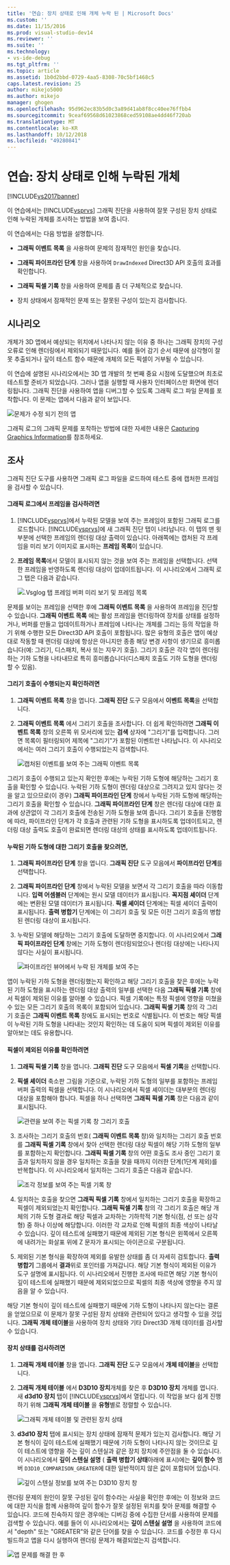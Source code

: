 ```yaml
---
title: '연습: 장치 상태로 인해 개체 누락 된 | Microsoft Docs'
ms.custom: ''
ms.date: 11/15/2016
ms.prod: visual-studio-dev14
ms.reviewer: ''
ms.suite: ''
ms.technology:
- vs-ide-debug
ms.tgt_pltfrm: ''
ms.topic: article
ms.assetid: 1b0d2bbd-0729-4aa5-8308-70c5bf1468c5
caps.latest.revision: 25
author: mikejo5000
ms.author: mikejo
manager: ghogen
ms.openlocfilehash: 95d962ec83b5d0c3a89d41ab8f8cc40ee76ffbb4
ms.sourcegitcommit: 9ceaf69568d61023868ced59108ae4dd46f720ab
ms.translationtype: MT
ms.contentlocale: ko-KR
ms.lasthandoff: 10/12/2018
ms.locfileid: "49280841"
---
```

# <a name="walkthrough-missing-objects-due-to-device-state"></a>연습: 장치 상태로 인해 누락된 개체
[!INCLUDE[vs2017banner](../includes/vs2017banner.md)]

이 연습에서는 [!INCLUDE[vsprvs](../includes/vsprvs-md.md)] 그래픽 진단을 사용하여 잘못 구성된 장치 상태로 인해 누락된 개체를 조사하는 방법을 보여 줍니다.  
  
 이 연습에서는 다음 방법을 설명합니다.  
  
-   **그래픽 이벤트 목록** 을 사용하여 문제의 잠재적인 원인을 찾습니다.  
  
-   **그래픽 파이프라인 단계** 창을 사용하여 `DrawIndexed` Direct3D API 호출의 효과를 확인합니다.  
  
-   **그래픽 픽셀 기록** 창을 사용하여 문제를 좀 더 구체적으로 찾습니다.  
  
-   장치 상태에서 잠재적인 문제 또는 잘못된 구성이 있는지 검사합니다.  
  
## <a name="scenario"></a>시나리오  
 개체가 3D 앱에서 예상되는 위치에서 나타나지 않는 이유 중 하나는 그래픽 장치의 구성 오류로 인해 렌더링에서 제외되기 때문입니다. 예를 들어 감기 순서 때문에 삼각형이 잘못 추출되거나 깊이 테스트 함수 때문에 개체의 모든 픽셀이 거부될 수 있습니다.  
  
 이 연습에 설명된 시나리오에서는 3D 앱 개발의 첫 번째 중요 시점에 도달했으며 최초로 테스트할 준비가 되었습니다. 그러나 앱을 실행할 때 사용자 인터페이스만 화면에 렌더링됩니다. 그래픽 진단을 사용하여 앱을 디버그할 수 있도록 그래픽 로그 파일 문제를 포착합니다. 이 문제는 앱에서 다음과 같이 보입니다.  
  
 ![문제가 수정 되기 전의 앱](../debugger/media/vsg-walkthru1-firstview.png "vsg_walkthru1_firstview")  
  
 그래픽 로그의 그래픽 문제를 포착하는 방법에 대한 자세한 내용은 [Capturing Graphics Information](../debugger/capturing-graphics-information.md)를 참조하세요.  
  
## <a name="investigation"></a>조사  
 그래픽 진단 도구를 사용하면 그래픽 로그 파일을 로드하여 테스트 중에 캡처한 프레임을 검사할 수 있습니다.  
  
#### <a name="to-examine-a-frame-in-a-graphics-log"></a>그래픽 로그에서 프레임을 검사하려면  
  
1.  [!INCLUDE[vsprvs](../includes/vsprvs-md.md)]에서 누락된 모델을 보여 주는 프레임이 포함된 그래픽 로그를 로드합니다. [!INCLUDE[vsprvs](../includes/vsprvs-md.md)]에 새 그래픽 진단 탭이 나타납니다. 이 탭의 맨 윗부분에 선택한 프레임의 렌더링 대상 출력이 있습니다. 아래쪽에는 캡처된 각 프레임을 미리 보기 이미지로 표시하는 **프레임 목록**이 있습니다.  
  
2.  **프레임 목록**에서 모델이 표시되지 않는 것을 보여 주는 프레임을 선택합니다. 선택한 프레임을 반영하도록 렌더링 대상이 업데이트됩니다. 이 시나리오에서 그래픽 로그 탭은 다음과 같습니다.  
  
     ![.Vsglog 탭 프레임 버퍼 미리 보기 및 프레임 목록](../debugger/media/vsg-walkthru1-experiment.png "vsg_walkthru1_experiment")  
  
 문제를 보이는 프레임을 선택한 후에 **그래픽 이벤트 목록** 을 사용하여 프레임을 진단할 수 있습니다. **그래픽 이벤트 목록** 에는 활성 프레임을 렌더링하여 장치를 상태를 설정하거나, 버퍼를 만들고 업데이트하거나 프레임에 나타나는 개체를 그리는 등의 작업을 하기 위해 수행한 모든 Direct3D API 호출이 포함됩니다. 많은 유형의 호출은 앱이 예상대로 작동할 때 렌더링 대상에 항상은 아니지만 종종 해당 변경 사항이 생기므로 흥미롭습니다(예: 그리기, 디스패치, 복사 또는 지우기 호출). 그리기 호출은 각각 앱이 렌더링하는 기하 도형을 나타내므로 특히 흥미롭습니다(디스패치 호출도 기하 도형을 렌더링할 수 있음).  
  
#### <a name="to-ensure-that-draw-calls-are-being-made"></a>그리기 호출이 수행되는지 확인하려면  
  
1.  **그래픽 이벤트 목록** 창을 엽니다. **그래픽 진단** 도구 모음에서 **이벤트 목록**을 선택합니다.  
  
2.  **그래픽 이벤트 목록** 에서 그리기 호출을 조사합니다. 더 쉽게 확인하려면 **그래픽 이벤트 목록** 창의 오른쪽 위 모서리에 있는 **검색** 상자에 "그리기"를 입력합니다. 그러면 목록이 필터링되어 제목에 "그리기"가 포함된 이벤트만 나타납니다. 이 시나리오에서는 여러 그리기 호출이 수행되었는지 검색합니다.  
  
     ![캡처된 이벤트를 보여 주는 그래픽 이벤트 목록](../debugger/media/vsg-walkthru1.png "vsg_walkthru1_")  
  
 그리기 호출이 수행되고 있는지 확인한 후에는 누락된 기하 도형에 해당하는 그리기 호출을 확인할 수 있습니다. 누락된 기하 도형이 렌더링 대상으로 그려지고 있지 않다는 것을 알고 있으므로(이 경우) **그래픽 파이프라인 단계** 창에서 누락된 기하 도형에 해당하는 그리기 호출을 확인할 수 있습니다. **그래픽 파이프라인 단계** 창은 렌더링 대상에 대한 효과에 상관없이 각 그리기 호출에 전송된 기하 도형을 보여 줍니다. 그리기 호출을 진행함에 따라, 파이프라인 단계가 각 호출과 관련된 기하 도형을 표시하도록 업데이트되고, 렌더링 대상 출력도 호출이 완료되면 렌더링 대상의 상태를 표시하도록 업데이트됩니다.  
  
#### <a name="to-find-the-draw-call-for-the-missing-geometry"></a>누락된 기하 도형에 대한 그리기 호출을 찾으려면,  
  
1.  **그래픽 파이프라인 단계** 창을 엽니다. **그래픽 진단** 도구 모음에서 **파이프라인 단계**를 선택합니다.  
  
2.  **그래픽 파이프라인 단계** 창에서 누락된 모델을 보면서 각 그리기 호출을 따라 이동합니다. **입력 어셈블러** 단계에는 원시 모델 데이터가 표시됩니다. **꼭지점 셰이더** 단계에는 변환된 모델 데이터가 표시됩니다. **픽셀 셰이더** 단계에는 픽셀 셰이더 출력이 표시됩니다. **출력 병합기** 단계에는 이 그리기 호출 및 모든 이전 그리기 호출의 병합된 렌더링 대상이 표시됩니다.  
  
3.  누락된 모델에 해당하는 그리기 호출에 도달하면 중지합니다. 이 시나리오에서 **그래픽 파이프라인 단계** 창에는 기하 도형이 렌더링되었으나 렌더링 대상에는 나타나지 않다는 사실이 표시됩니다.  
  
     ![파이프라인 뷰어에서 누락 된 개체를 보여 주는](../debugger/media/vsg-walkthru1-pipeline.png "vsg_walkthru1_pipeline")  
  
 앱이 누락된 기하 도형을 렌더링했는지 확인하고 해당 그리기 호출을 찾은 후에는 누락된 기하 도형을 표시하는 렌더링 대상 출력의 일부를 선택한 다음 **그래픽 픽셀 기록** 창에서 픽셀이 제외된 이유를 알아볼 수 있습니다. 픽셀 기록에는 특정 픽셀에 영향을 미쳤을 수 있는 모든 그리기 호출의 목록이 포함되어 있습니다. **그래픽 픽셀 기록** 창의 각 그리기 호출은 **그래픽 이벤트 목록** 창에도 표시되는 번호로 식별됩니다. 이 번호는 해당 픽셀이 누락된 기하 도형을 나타내는 것인지 확인하는 데 도움이 되며 픽셀이 제외된 이유를 알아보는 데도 유용합니다.  
  
#### <a name="to-determine-why-the-pixel-was-excluded"></a>픽셀이 제외된 이유를 확인하려면  
  
1.  **그래픽 픽셀 기록** 창을 엽니다. **그래픽 진단** 도구 모음에서 **픽셀 기록**을 선택합니다.  
  
2.  **픽셀 셰이더** 축소판 그림을 기준으로, 누락된 기하 도형의 일부를 포함하는 프레임버퍼 출력의 픽셀을 선택합니다. 이 시나리오에서 픽셀 셰이더는 대부분의 렌더링 대상을 포함해야 합니다. 픽셀을 하나 선택하면 **그래픽 픽셀 기록** 창은 다음과 같이 표시됩니다.  
  
     ![관련을 보여 주는 픽셀 기록 창 그리기 호출](../debugger/media/vsg-walkthru1-hist1.png "vsg_walkthru1_hist1")  
  
3.  조사하는 그리기 호출의 번호( **그래픽 이벤트 목록** 창)와 일치하는 그리기 호출 번호를 **그래픽 픽셀 기록** 창에서 찾아 선택한 렌더링 대상 픽셀이 해당 기하 도형의 일부를 포함하는지 확인합니다. **그래픽 픽셀 기록** 창의 어떤 호출도 조사 중인 그리기 호출과 일치하지 않을 경우 일치하는 호출을 찾을 때까지 이러한 단계(1단계 제외)를 반복합니다. 이 시나리오에서 일치하는 그리기 호출은 다음과 같습니다.  
  
     ![조각 정보를 보여 주는 픽셀 기록 창](../debugger/media/vsg-walkthru1-hist2.png "vsg_walkthru1_hist2")  
  
4.  일치하는 호출을 찾으면 **그래픽 픽셀 기록** 창에서 일치하는 그리기 호출을 확장하고 픽셀이 제외되었는지 확인합니다. **그래픽 픽셀 기록** 창의 각 그리기 호출은 해당 개체의 기하 도형 결과로 해당 픽셀과 교차하는 기하학적 기본 형식(점, 선 또는 삼각형) 중 하나 이상에 해당합니다. 이러한 각 교차로 인해 픽셀의 최종 색상이 나타날 수 있습니다. 깊이 테스트에 실패했기 때문에 제외된 기본 형식은 왼쪽에서 오른쪽에 내려가는 화살표 위에 Z 문자가 표시되는 아이콘으로 구분됩니다.  
  
5.  제외된 기본 형식을 확장하여 제외를 유발한 상태를 좀 더 자세히 검토합니다. **출력 병합기** 그룹에서 **결과**위로 포인터를 가져갑니다. 해당 기본 형식이 제외된 이유가 도구 설명에 표시됩니다. 이 시나리오에서 진행한 조사에 따르면 해당 기본 형식이 깊이 테스트에 실패했기 때문에 제외되었으므로 픽셀의 최종 색상에 영향을 주지 않음을 알 수 있습니다.  
  
 해당 기본 형식이 깊이 테스트에 실패했기 때문에 기하 도형이 나타나지 않는다는 결론을 얻었으므로 이 문제가 잘못 구성된 장치 상태와 관련되어 있다고 생각할 수 있을 것입니다. **그래픽 개체 테이블**을 사용하여 장치 상태와 기타 Direct3D 개체 데이터를 검사할 수 있습니다.  
  
#### <a name="to-examine-device-state"></a>장치 상태를 검사하려면  
  
1.  **그래픽 개체 테이블** 창을 엽니다. **그래픽 진단** 도구 모음에서 **개체 테이블**을 선택합니다.  
  
2.  **그래픽 개체 테이블** 에서 **D3D10 장치**개체를 찾은 후 **D3D10 장치** 개체를 엽니다. 새 **d3d10 장치** 탭이 [!INCLUDE[vsprvs](../includes/vsprvs-md.md)]에서 열립니다. 이 작업을 보다 쉽게 진행하기 위해 **그래픽 개체 테이블** 을 **유형**별로 정렬할 수 있습니다.  
  
     ![그래픽 개체 테이블 및 관련된 장치 상태](../debugger/media/vsg-walkthru1-objtable.png "vsg_walkthru1_objtable")  
  
3.  **d3d10 장치** 탭에 표시되는 장치 상태에 잠재적 문제가 있는지 검사합니다. 해당 기본 형식이 깊이 테스트에 실패했기 때문에 기하 도형이 나타나지 않는 것이므로 깊이 테스트에 영향을 주는 깊이 스텐실과 같은 장치 장치에 주안점을 둘 수 있습니다. 이 시나리오에서 **깊이 스텐실 설명** ( **출력 병합기 상태**아래에 표시)에는 **깊이 함수** 멤버 `D3D10_COMPARISON_GREATER`에 대한 일반적이지 않은 값이 포함되어 있습니다.  
  
     ![깊이 스텐실 정보를 보여 주는 D3D10 장치 창](../debugger/media/vsg-walkthru1-devicestate.png "vsg_walkthru1_devicestate")  
  
 렌더링 문제의 원인이 잘못 구성된 깊이 함수라는 사실을 확인한 후에는 이 정보와 코드에 대한 지식을 함께 사용하여 깊이 함수가 잘못 설정된 위치를 찾아 문제를 해결할 수 있습니다. 코드에 친숙하지 않은 경우에는 디버깅 중에 수집한 단서를 사용하여 문제를 검색할 수 있습니다. 예를 들어 이 시나리오에서는 **깊이 스텐실 설명** 을 사용하여 코드에서 "depth" 또는 "GREATER"와 같은 단어를 찾을 수 있습니다. 코드를 수정한 후 다시 빌드하고 앱을 다시 실행하여 렌더링 문제가 해결되었는지 검색합니다.  
  
 ![앱 문제를 해결 한 후](../debugger/media/vsg-walkthru1-finalview.png "vsg_walkthru1_finalview")



